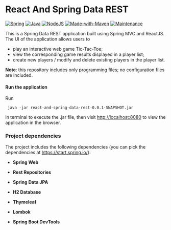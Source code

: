 # React And Spring Data REST 
[![Spring](https://img.shields.io/badge/Spring-2.2.4-<COLOR>.svg)](https://start.spring.io/) 
[![Java](https://img.shields.io/badge/Java-1.8.0-<COLOR>.svg)](https://openjdk.java.net/install/)
[![NodeJS](https://img.shields.io/badge/Node.js-13.5.0-<COLOR>.svg)](https://nodejs.org/en/)
[![Made-with-Maven](https://img.shields.io/badge/Made%20with-Maven-blue.svg)](https://maven.apache.org/)
[![Maintenance](https://img.shields.io/badge/Maintained%3F-no-red.svg)](https://github.com/mastermeow/React-And-Spring-Data-REST)

This is a Spring Data REST application built using Spring MVC and ReactJS. 
The UI of the application allows users to 

* play an interactive web game Tic-Tac-Toe;
* view the corresponding game results displayed in a player list; 
* create new players / modify and delete existing players in the player list. 

**Note**: this repository includes only programming files; no configuration files are included.

 
#### Run the application
Run

     java -jar react-and-spring-data-rest-0.0.1-SNAPSHOT.jar

in terminal to execute the .jar file, then visit
[http://localhost:8080](http://localhost:8080/) to view the application in the browser.


### Project dependencies
The project includes the following dependencies (you can pick the dependencies at https://start.spring.io/): 

* **Spring Web**

* **Rest Repositories**

* **Spring Data JPA**
         
* **H2 Database**
  
* **Thymeleaf**

* **Lombok**
       
* **Spring Boot DevTools**
 
 

 
